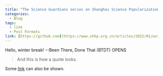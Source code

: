 ```yaml
---
title: "The Science Guardians series on Shanghai Science Popularization Network"
categories:
  - Blog
tags:
  - link
  - Post Formats
link: [https://github.com](https://www.shkp.org.cn/articles/2022/01/wx363583.html)
---
```


Hello, winter break! --Been There, Done That (BTDT) OPENS

> And this is how a quote looks.

Some [link](#) can also be shown.
